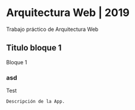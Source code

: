 # Arquitectura Web | 2019

Trabajo práctico de Arquitectura Web

## Titulo bloque 1

Bloque 1



### asd
Test

```
Descripción de la App.

```
